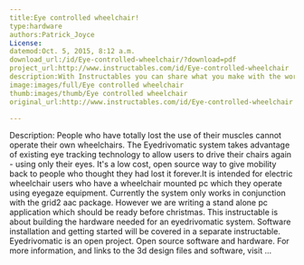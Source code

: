 ```yaml
---
title:Eye controlled wheelchair!
type:hardware
authors:Patrick_Joyce
License:
datemod:Oct. 5, 2015, 8:12 a.m.
download_url:/id/Eye-controlled-wheelchair/?download=pdf
project_url:http://www.instructables.com/id/Eye-controlled-wheelchair
description:With Instructables you can share what you make with the world, and tap into an ever-growing community of creative experts.
image:images/full/Eye controlled wheelchair
thumb:images/thumb/Eye controlled wheelchair
original_url:http://www.instructables.com/id/Eye-controlled-wheelchair

---
```

Description:
People who have totally lost the use of their muscles cannot operate their own wheelchairs. The Eyedrivomatic system takes advantage of existing eye tracking technology to allow users to drive their chairs again - using only their eyes. It's a low cost, open source way to give mobility back to people who thought they had lost it forever.It is intended for electric wheelchair users who have a wheelchair mounted pc which they operate using eyegaze equipment. Currently the system only works in conjunction with the grid2 aac package. However we are writing a stand alone pc application which should be ready before christmas. This instructable is about building the hardware needed for an eyedrivomatic system. Software installation and getting started will be covered in a separate instructable. Eyedrivomatic is an open project. Open source software and hardware. For more information, and links to the 3d design files and software, visit ...